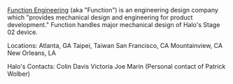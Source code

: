 [Function Engineering](http://www.function.com/) (aka "Function") is an engineering design company which "provides mechanical design and engineering for product development." Function handles major mechanical design of Halo's Stage 02 device.

Locations:
Atlanta, GA
Taipei, Taiwan
San Francisco, CA
Mountainview, CA
New Orleans, LA

Halo's Contacts:
Colin Davis
Victoria
Joe Marin (Personal contact of Patrick Wolber)